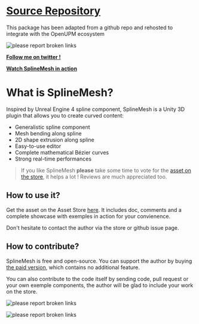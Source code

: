 # [Source Repository](https://github.com/benoit-dumas/SplineMesh)

This package has been adapted from a github repo and rehosted to integrate with the OpenUPM ecosystem

![please report broken links](https://s9.postimg.cc/5rf3y5lxr/bandeau_github.png)

**<a href="https://twitter.com/dumas181" target="_blank">Follow me on twitter !</a>**

**<a href="https://www.youtube.com/watch?v=-iQj0lYbqLE">Watch SplineMesh in action</a>**

# What is SplineMesh?

Inspired by Unreal Engine 4 spline component, SplineMesh is a Unity 3D plugin that allows you to create curved content:

- Generalistic spline component
- Mesh bending along spline
- 2D shape extrusion along spline
- Easy-to-use editor
- Complete mathematical Bézier curves
- Strong real-time performances

> If you like SplineMesh **please** take some time to vote for the [asset on the store](https://assetstore.unity.com/packages/tools/modeling/splinemesh-104989), it helps a lot ! Reviews are much appreciated too.

## How to use it?

Get the asset on the Asset Store [here](https://assetstore.unity.com/packages/tools/modeling/splinemesh-104989). It includes doc, comments and a complete showcase with exemples in action for your convienence.

Don't hesitate to contact the author via the store or github issue page.

## How to contribute?

SplineMesh is free and open-source. You can support the author by buying [the paid version](https://assetstore.unity.com/packages/tools/modeling/splinemesh-paid-version-104998), which contains no additional feature.

You can also contribute to the code itself by sending code, pull request or your own exemple components, the author will be glad to include your work on the store.

![please report broken links](https://s9.postimg.cc/mf6m0obkf/Showcase.png)

![please report broken links](https://s9.postimg.cc/foq4r9bjz/Road.png)
